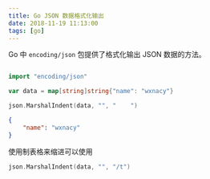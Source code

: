 ```yaml
---
title: Go JSON 数据格式化输出
date: 2018-11-19 11:13:00
tags: [go]
---
```


Go 中 `encoding/json` 包提供了格式化输出 JSON 数据的方法。

<!-- more --><!-- toc -->

```go

import "encoding/json"

var data = map[string]string{"name": "wxnacy"}

json.MarshalIndent(data, "", "    ")

```

```json
{
    "name": "wxnacy"
}
```

使用制表格来缩进可以使用

```go
json.MarshalIndent(data, "", "/t")
```
